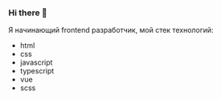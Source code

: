 ### Hi there 👋

Я начинающий frontend разработчик, мой стек технологий:
- html
- css
- javascript
- typescript
- vue
- scss
